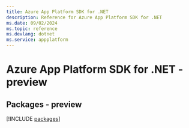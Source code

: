 ```yaml
---
title: Azure App Platform SDK for .NET
description: Reference for Azure App Platform SDK for .NET
ms.date: 09/02/2024
ms.topic: reference
ms.devlang: dotnet
ms.service: appplatform
---
```

# Azure App Platform SDK for .NET - preview
## Packages - preview
[!INCLUDE [packages](app-platform-index.md)]